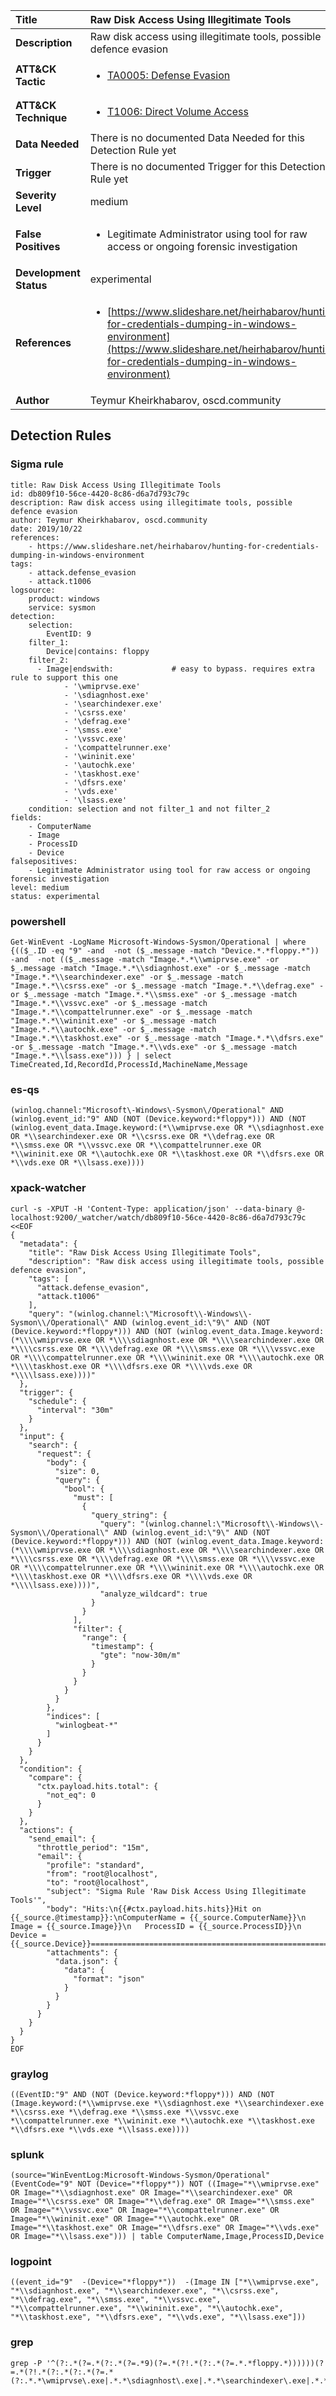 | Title                    | Raw Disk Access Using Illegitimate Tools       |
|:-------------------------|:------------------|
| **Description**          | Raw disk access using illegitimate tools, possible defence evasion |
| **ATT&amp;CK Tactic**    |  <ul><li>[TA0005: Defense Evasion](https://attack.mitre.org/tactics/TA0005)</li></ul>  |
| **ATT&amp;CK Technique** | <ul><li>[T1006: Direct Volume Access](https://attack.mitre.org/techniques/T1006)</li></ul>  |
| **Data Needed**          |  There is no documented Data Needed for this Detection Rule yet  |
| **Trigger**              |  There is no documented Trigger for this Detection Rule yet  |
| **Severity Level**       | medium |
| **False Positives**      | <ul><li>Legitimate Administrator using tool for raw access or ongoing forensic investigation</li></ul>  |
| **Development Status**   | experimental |
| **References**           | <ul><li>[https://www.slideshare.net/heirhabarov/hunting-for-credentials-dumping-in-windows-environment](https://www.slideshare.net/heirhabarov/hunting-for-credentials-dumping-in-windows-environment)</li></ul>  |
| **Author**               | Teymur Kheirkhabarov, oscd.community |


## Detection Rules

### Sigma rule

```
title: Raw Disk Access Using Illegitimate Tools
id: db809f10-56ce-4420-8c86-d6a7d793c79c
description: Raw disk access using illegitimate tools, possible defence evasion
author: Teymur Kheirkhabarov, oscd.community
date: 2019/10/22
references:
    - https://www.slideshare.net/heirhabarov/hunting-for-credentials-dumping-in-windows-environment
tags:
    - attack.defense_evasion
    - attack.t1006
logsource:
    product: windows
    service: sysmon
detection:
    selection:
        EventID: 9
    filter_1:
        Device|contains: floppy
    filter_2:
      - Image|endswith:             # easy to bypass. requires extra rule to support this one
            - '\wmiprvse.exe'
            - '\sdiagnhost.exe'
            - '\searchindexer.exe'
            - '\csrss.exe'
            - '\defrag.exe'
            - '\smss.exe'
            - '\vssvc.exe'
            - '\compattelrunner.exe'
            - '\wininit.exe'
            - '\autochk.exe'
            - '\taskhost.exe'
            - '\dfsrs.exe'
            - '\vds.exe'
            - '\lsass.exe'
    condition: selection and not filter_1 and not filter_2
fields:
    - ComputerName
    - Image
    - ProcessID
    - Device
falsepositives:
    - Legitimate Administrator using tool for raw access or ongoing forensic investigation
level: medium
status: experimental

```





### powershell
    
```
Get-WinEvent -LogName Microsoft-Windows-Sysmon/Operational | where {(($_.ID -eq "9" -and  -not ($_.message -match "Device.*.*floppy.*")) -and  -not (($_.message -match "Image.*.*\\wmiprvse.exe" -or $_.message -match "Image.*.*\\sdiagnhost.exe" -or $_.message -match "Image.*.*\\searchindexer.exe" -or $_.message -match "Image.*.*\\csrss.exe" -or $_.message -match "Image.*.*\\defrag.exe" -or $_.message -match "Image.*.*\\smss.exe" -or $_.message -match "Image.*.*\\vssvc.exe" -or $_.message -match "Image.*.*\\compattelrunner.exe" -or $_.message -match "Image.*.*\\wininit.exe" -or $_.message -match "Image.*.*\\autochk.exe" -or $_.message -match "Image.*.*\\taskhost.exe" -or $_.message -match "Image.*.*\\dfsrs.exe" -or $_.message -match "Image.*.*\\vds.exe" -or $_.message -match "Image.*.*\\lsass.exe"))) } | select TimeCreated,Id,RecordId,ProcessId,MachineName,Message
```


### es-qs
    
```
(winlog.channel:"Microsoft\-Windows\-Sysmon\/Operational" AND (winlog.event_id:"9" AND (NOT (Device.keyword:*floppy*))) AND (NOT (winlog.event_data.Image.keyword:(*\\wmiprvse.exe OR *\\sdiagnhost.exe OR *\\searchindexer.exe OR *\\csrss.exe OR *\\defrag.exe OR *\\smss.exe OR *\\vssvc.exe OR *\\compattelrunner.exe OR *\\wininit.exe OR *\\autochk.exe OR *\\taskhost.exe OR *\\dfsrs.exe OR *\\vds.exe OR *\\lsass.exe))))
```


### xpack-watcher
    
```
curl -s -XPUT -H 'Content-Type: application/json' --data-binary @- localhost:9200/_watcher/watch/db809f10-56ce-4420-8c86-d6a7d793c79c <<EOF
{
  "metadata": {
    "title": "Raw Disk Access Using Illegitimate Tools",
    "description": "Raw disk access using illegitimate tools, possible defence evasion",
    "tags": [
      "attack.defense_evasion",
      "attack.t1006"
    ],
    "query": "(winlog.channel:\"Microsoft\\-Windows\\-Sysmon\\/Operational\" AND (winlog.event_id:\"9\" AND (NOT (Device.keyword:*floppy*))) AND (NOT (winlog.event_data.Image.keyword:(*\\\\wmiprvse.exe OR *\\\\sdiagnhost.exe OR *\\\\searchindexer.exe OR *\\\\csrss.exe OR *\\\\defrag.exe OR *\\\\smss.exe OR *\\\\vssvc.exe OR *\\\\compattelrunner.exe OR *\\\\wininit.exe OR *\\\\autochk.exe OR *\\\\taskhost.exe OR *\\\\dfsrs.exe OR *\\\\vds.exe OR *\\\\lsass.exe))))"
  },
  "trigger": {
    "schedule": {
      "interval": "30m"
    }
  },
  "input": {
    "search": {
      "request": {
        "body": {
          "size": 0,
          "query": {
            "bool": {
              "must": [
                {
                  "query_string": {
                    "query": "(winlog.channel:\"Microsoft\\-Windows\\-Sysmon\\/Operational\" AND (winlog.event_id:\"9\" AND (NOT (Device.keyword:*floppy*))) AND (NOT (winlog.event_data.Image.keyword:(*\\\\wmiprvse.exe OR *\\\\sdiagnhost.exe OR *\\\\searchindexer.exe OR *\\\\csrss.exe OR *\\\\defrag.exe OR *\\\\smss.exe OR *\\\\vssvc.exe OR *\\\\compattelrunner.exe OR *\\\\wininit.exe OR *\\\\autochk.exe OR *\\\\taskhost.exe OR *\\\\dfsrs.exe OR *\\\\vds.exe OR *\\\\lsass.exe))))",
                    "analyze_wildcard": true
                  }
                }
              ],
              "filter": {
                "range": {
                  "timestamp": {
                    "gte": "now-30m/m"
                  }
                }
              }
            }
          }
        },
        "indices": [
          "winlogbeat-*"
        ]
      }
    }
  },
  "condition": {
    "compare": {
      "ctx.payload.hits.total": {
        "not_eq": 0
      }
    }
  },
  "actions": {
    "send_email": {
      "throttle_period": "15m",
      "email": {
        "profile": "standard",
        "from": "root@localhost",
        "to": "root@localhost",
        "subject": "Sigma Rule 'Raw Disk Access Using Illegitimate Tools'",
        "body": "Hits:\n{{#ctx.payload.hits.hits}}Hit on {{_source.@timestamp}}:\nComputerName = {{_source.ComputerName}}\n       Image = {{_source.Image}}\n   ProcessID = {{_source.ProcessID}}\n      Device = {{_source.Device}}================================================================================\n{{/ctx.payload.hits.hits}}",
        "attachments": {
          "data.json": {
            "data": {
              "format": "json"
            }
          }
        }
      }
    }
  }
}
EOF

```


### graylog
    
```
((EventID:"9" AND (NOT (Device.keyword:*floppy*))) AND (NOT (Image.keyword:(*\\wmiprvse.exe *\\sdiagnhost.exe *\\searchindexer.exe *\\csrss.exe *\\defrag.exe *\\smss.exe *\\vssvc.exe *\\compattelrunner.exe *\\wininit.exe *\\autochk.exe *\\taskhost.exe *\\dfsrs.exe *\\vds.exe *\\lsass.exe))))
```


### splunk
    
```
(source="WinEventLog:Microsoft-Windows-Sysmon/Operational" (EventCode="9" NOT (Device="*floppy*")) NOT ((Image="*\\wmiprvse.exe" OR Image="*\\sdiagnhost.exe" OR Image="*\\searchindexer.exe" OR Image="*\\csrss.exe" OR Image="*\\defrag.exe" OR Image="*\\smss.exe" OR Image="*\\vssvc.exe" OR Image="*\\compattelrunner.exe" OR Image="*\\wininit.exe" OR Image="*\\autochk.exe" OR Image="*\\taskhost.exe" OR Image="*\\dfsrs.exe" OR Image="*\\vds.exe" OR Image="*\\lsass.exe"))) | table ComputerName,Image,ProcessID,Device
```


### logpoint
    
```
((event_id="9"  -(Device="*floppy*"))  -(Image IN ["*\\wmiprvse.exe", "*\\sdiagnhost.exe", "*\\searchindexer.exe", "*\\csrss.exe", "*\\defrag.exe", "*\\smss.exe", "*\\vssvc.exe", "*\\compattelrunner.exe", "*\\wininit.exe", "*\\autochk.exe", "*\\taskhost.exe", "*\\dfsrs.exe", "*\\vds.exe", "*\\lsass.exe"]))
```


### grep
    
```
grep -P '^(?:.*(?=.*(?:.*(?=.*9)(?=.*(?!.*(?:.*(?=.*.*floppy.*))))))(?=.*(?!.*(?:.*(?:.*(?=.*(?:.*.*\wmiprvse\.exe|.*.*\sdiagnhost\.exe|.*.*\searchindexer\.exe|.*.*\csrss\.exe|.*.*\defrag\.exe|.*.*\smss\.exe|.*.*\vssvc\.exe|.*.*\compattelrunner\.exe|.*.*\wininit\.exe|.*.*\autochk\.exe|.*.*\taskhost\.exe|.*.*\dfsrs\.exe|.*.*\vds\.exe|.*.*\lsass\.exe)))))))'
```



